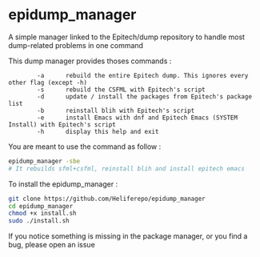 # epidump_manager
A simple manager linked to the Epitech/dump repository to handle most dump-related problems in one command

This dump manager provides thoses commands :

```
        -a      rebuild the entire Epitech dump. This ignores every other flag (except -h)
        -s      rebuild the CSFML with Epitech's script
        -d      update / install the packages from Epitech's package list
        -b      reinstall blih with Epitech's script
        -e      install Emacs with dnf and Epitech Emacs (SYSTEM Install) with Epitech's script
        -h      display this help and exit
```

You are meant to use the command as follow :
```sh
epidump_manager -sbe
# It rebuilds sfml+csfml, reinstall blih and install epitech emacs
```

To install the epidump_manager :
```sh
git clone https://github.com/Heliferepo/epidump_manager
cd epidump_manager
chmod +x install.sh
sudo ./install.sh
```

If you notice something is missing in the package manager, or you find a bug, please open an issue
